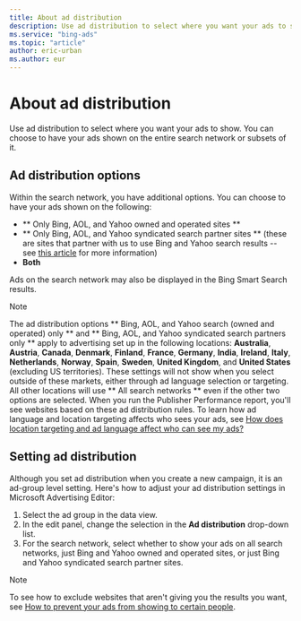 ```yaml
---
title: About ad distribution
description: Use ad distribution to select where you want your ads to show. You can choose to have your ads shown on the entire Microsoft Search Network or subsets of it.
ms.service: "bing-ads"
ms.topic: "article"
author: eric-urban
ms.author: eur
---
```


# About ad distribution

Use ad distribution to select where you want your ads to show. You can choose to have your ads shown on the entire search network or subsets of it.

## Ad distribution options

Within the search network, you have additional options. You can choose to have your ads shown on the following:

- **        Only Bing, AOL, and Yahoo owned and operated sites      **
- **        Only Bing, AOL, and Yahoo syndicated search partner sites      ** (these are sites that partner with us to use Bing and Yahoo search results -- see [this article](https://go.microsoft.com/fwlink?LinkId=398369) for more information)
- **Both**

Ads on the search network may also be displayed in the Bing Smart Search results.

> [!NOTE]
> The ad distribution options **        Bing, AOL, and Yahoo search (owned and operated) only      ** and **        Bing, AOL, and Yahoo syndicated search partners only      ** apply to advertising set up in the following locations: **Australia**, **Austria**, **Canada**, **Denmark**, **Finland**, **France**, **Germany**, **India**, **Ireland**, **Italy**, **Netherlands**, **Norway**, **Spain**, **Sweden**, **United Kingdom**, and **United States** (excluding US territories). These settings will not show when you select outside of these markets, either through ad language selection or targeting. All other locations will use **        All search networks      ** even if the other two options are selected. When you run the Publisher Performance report, you'll see websites based on these ad distribution rules.      To learn how ad language and location targeting affects who sees your ads, see [How does location targeting and ad language affect who can see my ads?](./hlp_BAE_CONC_LocTargetAndLang.md)

## Setting ad distribution

Although you set ad distribution when you create a new campaign, it is an ad-group level setting. Here's how to adjust your ad distribution settings in Microsoft Advertising Editor:

1. Select the ad group in the data view.
1. In the edit panel, change the selection in the **Ad distribution** drop-down list.
1. For the search network, select whether to show your ads on all search networks, just Bing and Yahoo owned and operated sites, or just Bing and Yahoo syndicated search partner sites.

> [!NOTE]
> To see how to exclude websites that aren't giving you the results you want, see [How to prevent your ads from showing to certain people](./hlp_BAE_PROC_AddExclusions.md).


